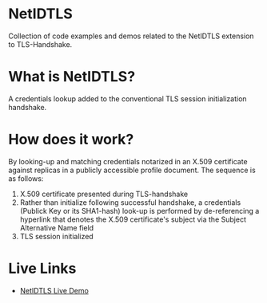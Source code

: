 # NetIDTLS
Collection of code examples and demos related to the NetIDTLS extension to TLS-Handshake.

# What is NetIDTLS? 
A credentials lookup added to the conventional TLS session initialization handshake.

# How does it work? 
By looking-up and matching credentials notarized in an X.509 certificate against replicas in a publicly accessible profile document. The sequence is as follows:

1. X.509 certificate presented during TLS-handshake
1. Rather than initialize following successful handshake, a credentials (Publick Key or its SHA1-hash) look-up is performed by de-referencing a hyperlink that denotes the X.509 certificate's subject via the Subject Alternative Name field
1. TLS session initialized

# Live Links

* [NetIDTLS Live Demo](https://linkeddata.uriburner.com/ods/webid_demo.html)
